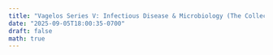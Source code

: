 ```yaml
---
title: "Vagelos Series V: Infectious Disease & Microbiology (The Collective Commons)"
date: "2025-09-05T18:00:35-0700"
draft: false
math: true
---
```

